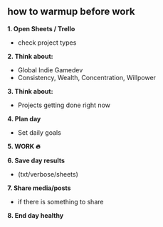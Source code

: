## how to warmup before work

**1. Open Sheets / Trello**
- check project types

**2. Think about:**
- Global Indie Gamedev
- Consistency, Wealth, Concentration, Willpower

**3. Think about:**
- Projects getting done right now

**4. Plan day**
- Set daily goals

**5. WORK 🔥**

**6. Save day results**
- (txt/verbose/sheets)

**7. Share media/posts**
- if there is something to share

**8. End day healthy**
